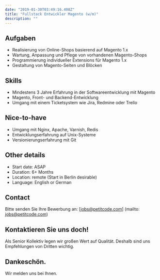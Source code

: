 ```yaml
---
date: "2019-01-30T03:49:16.408Z"
title: "Fullstack Entwickler Magento (w/m)"
description: ""
---
```


<Sections>
<Section>
<SectionContent>

# Aufgaben
- Realisierung von Online-Shops basierend auf Magento 1.x
- Wartung, Anpassung und Pflege von vorhandenen Magento-Shops
- Programmierung individueller Extensions für Magento 1.x
- Gestaltung von Magento-Seiten und Blöcken

## Skills
- Mindestens 3 Jahre Erfahrung in der Softwareentwicklung mit Magento
- Magento, Front- und Backend-Entwicklung
- Umgang mit einem Ticketsystem wie Jira, Redmine oder Trello

## Nice-to-have
- Umgang mit Nginx, Apache, Varnish, Redis
- Entwicklungserfahrung auf Unix-Systeme
- Versionierungserfahrung mit Git

## Other details
- Start date: ASAP
- Duration: 6+ Months
- Location: remote (Start in Berlin desirable)
- Language: English or German

## Contact

Bitte senden Sie Ihre Bewerbung an: [jobs@petitcode.com] (mailto: jobs@petitcode.com)
</SectionContent>
</Section>
<Section inverted scrollId="contact">
<SectionContent>
<FreelancerForm scrollTo="contact">
<FormIntro>

# Kontaktieren Sie uns doch!

Als Senior Kollektiv legen wir großen Wert auf Qualität. Deshalb sind uns Empfehlungen von Dritten wichtig.

</FormIntro>
<FormSuccess>

# Dankeschön.

Wir melden uns bei Ihnen.

</FormSuccess>
</FreelancerForm>
</SectionContent>
</Section>
</Sections>